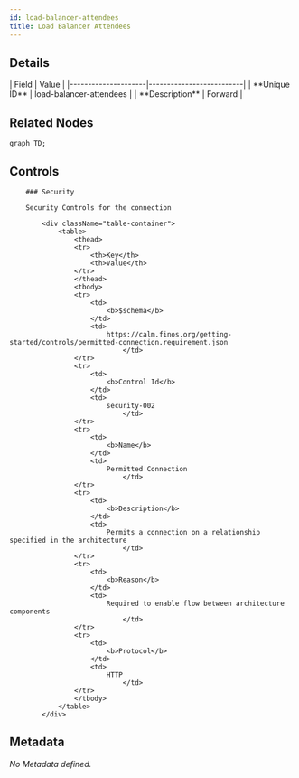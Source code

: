 ```yaml
---
id: load-balancer-attendees
title: Load Balancer Attendees
---
```


## Details

<div className="table-container">
| Field               | Value                    |
|---------------------|--------------------------|
| **Unique ID**       | load-balancer-attendees                   |
| **Description**      |  Forward   |
</div>

## Related Nodes

```mermaid
graph TD;

```

## Controls

        ### Security

        Security Controls for the connection

            <div className="table-container">
                <table>
                    <thead>
                    <tr>
                        <th>Key</th>
                        <th>Value</th>
                    </tr>
                    </thead>
                    <tbody>
                    <tr>
                        <td>
                            <b>$schema</b>
                        </td>
                        <td>
                            https://calm.finos.org/getting-started/controls/permitted-connection.requirement.json
                                </td>
                    </tr>
                    <tr>
                        <td>
                            <b>Control Id</b>
                        </td>
                        <td>
                            security-002
                                </td>
                    </tr>
                    <tr>
                        <td>
                            <b>Name</b>
                        </td>
                        <td>
                            Permitted Connection
                                </td>
                    </tr>
                    <tr>
                        <td>
                            <b>Description</b>
                        </td>
                        <td>
                            Permits a connection on a relationship specified in the architecture
                                </td>
                    </tr>
                    <tr>
                        <td>
                            <b>Reason</b>
                        </td>
                        <td>
                            Required to enable flow between architecture components
                                </td>
                    </tr>
                    <tr>
                        <td>
                            <b>Protocol</b>
                        </td>
                        <td>
                            HTTP
                                </td>
                    </tr>
                    </tbody>
                </table>
            </div>

## Metadata

_No Metadata defined._
